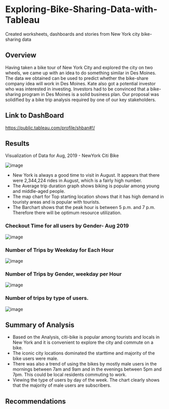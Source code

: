 # Exploring-Bike-Sharing-Data-with-Tableau
Created worksheets, dashboards and stories from New York city bike-sharing data

## Overview
Having taken a bike tour of New York City and explored the city on two wheels, we came up with an idea to do something similar in Des Moines. The data we obtained can be used to predict whether the bike-share company idea will work in Des Moines.  Kate also got a potential investor who was interested in investing. Investors had to be convinced that a bike-sharing program in Des Moines is a solid business plan. Our proposal was solidified by a bike trip analysis required by one of our key stakeholders.

## Link to DashBoard
https://public.tableau.com/profile/shban#!/

## Results

Visualization of Data for Aug, 2019 - NewYork Citi Bike

![image](https://user-images.githubusercontent.com/78935551/120944636-854a4b00-c703-11eb-9d88-4cf12e371a1d.png)

- New York is always a good time to visit in August. It appears that there were 2,344,224 rides in August, which is a fairly high number.
- The Average trip duration graph shows biking is popular among young and middle-aged people.
- The map chart for Top starting location shows that it has high demand in touristy areas and is popular with tourists.
- The Barchart shows that the peak hour is between 5 p.m. and 7 p.m. Therefore there will be optimum resource utilization.

### Checkout Time for all users by Gender- Aug 2019

![image](https://user-images.githubusercontent.com/78935551/120945280-72854580-c706-11eb-917c-5bae33bdb7c7.png)

### Number of Trips by Weekday for Each Hour

![image](https://user-images.githubusercontent.com/78935551/120945313-8cbf2380-c706-11eb-8b08-4fac47d3c585.png)

### Number of Trips by Gender, weekday per Hour

![image](https://user-images.githubusercontent.com/78935551/120945433-f0e1e780-c706-11eb-85e4-502eadccd68d.png)

### Number of trips by type of users. 

![image](https://user-images.githubusercontent.com/78935551/120945467-1969e180-c707-11eb-858a-5eb5303da82d.png)


## Summary of Analysis
- Based on the Analysis, citi-bike is popular among tourists and locals in New York and it is convenient to explore the city and commute on a bike.
- The iconic city locations dominated the starttime and majority of the bike users were male.
- There was also a trend of using the bikes by mostly male users in the mornings between 7am and 9am and in the evenings between 5pm and 7pm. This could be local residents commuting to work.
- Viewing the type of users by day of the week. The chart clearly shows that the majority of male users are subscribers.

## Recommendations 
